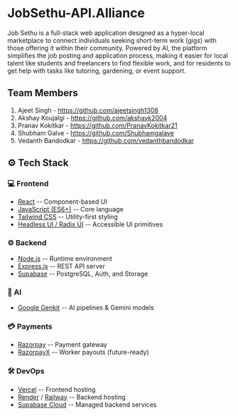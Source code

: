 # JobSethu-API.Alliance

Job Sethu is a full-stack web application designed as a hyper-local marketplace to connect individuals seeking short-term work (gigs) with those offering it within their community. Powered by AI, the platform      simplifies the job posting and application process, making it easier for local talent like students and freelancers to find flexible work, and for residents to get help with tasks like tutoring, gardening, or event support.

## Team Members
1) Ajeet Singh - https://github.com/ajeetsingh1308
2) Akshay Koujalgi - https://github.com/akshayk2004
3) Pranav Kokitkar - https://github.com/PranavKokitkar21
4) Shubham Galve - https://github.com/Shubhamgalave
5) Vedanth Bandodkar - https://github.com/vedanthbandodkar

## ⚙️ Tech Stack

### 💻 Frontend
- [React](https://react.dev/) -- Component-based UI
- [JavaScript (ES6+)](https://developer.mozilla.org/en-US/docs/Web/JavaScript) -- Core language
- [Tailwind CSS](https://tailwindcss.com/) -- Utility-first styling
- [Headless UI / Radix UI](https://headlessui.dev/) -- Accessible UI primitives

### ⚙️ Backend
- [Node.js](https://nodejs.org/) -- Runtime environment
- [Express.js](https://expressjs.com/) -- REST API server
- [Supabase](https://supabase.com/) -- PostgreSQL, Auth, and Storage

### 🤖 AI
- [Google Genkit](https://ai.google.dev/genkit) -- AI pipelines & Gemini models

### 💳 Payments
- [Razorpay](https://razorpay.com/) -- Payment gateway
- [RazorpayX](https://razorpay.com/x/) -- Worker payouts (future-ready)

### 🛠️ DevOps
- [Vercel](https://vercel.com/) -- Frontend hosting
- [Render](https://render.com/) / [Railway](https://railway.app/) -- Backend hosting
- [Supabase Cloud](https://supabase.com/) -- Managed backend services

